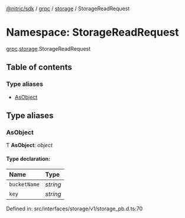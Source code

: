 [@nitric/sdk](../README.md) / [grpc](grpc.md) / [storage](grpc.storage.md) / StorageReadRequest

# Namespace: StorageReadRequest

[grpc](grpc.md).[storage](grpc.storage.md).StorageReadRequest

## Table of contents

### Type aliases

- [AsObject](grpc.storage.storagereadrequest.md#asobject)

## Type aliases

### AsObject

Ƭ **AsObject**: *object*

#### Type declaration:

Name | Type |
:------ | :------ |
`bucketName` | *string* |
`key` | *string* |

Defined in: src/interfaces/storage/v1/storage_pb.d.ts:70
